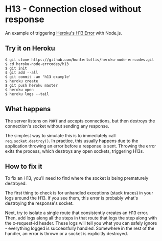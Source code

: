 # H13 - Connection closed without response

An example of triggering [Heroku's H13 Error](https://devcenter.heroku.com/articles/error-codes#h13-connection-closed-without-response) with Node.js.

## Try it on Heroku

```
$ git clone https://github.com/hunterloftis/heroku-node-errcodes.git
$ cd heroku-node-errcodes/h13
$ git init
$ git add --all
$ git commit -am 'h13 example'
$ heroku create
$ git push heroku master
$ heroku open
$ heroku logs --tail
```

## What happens

The server listens on `PORT` and accepts connections,
but then destroys the connection's socket without sending any response.

The simplest way to simulate this is to immediately call `req.socket.destroy()`.
In practice, this usually happens due to the application throwing an error before a response is sent.
Throwing the error exits the process, which destroys any open sockets, triggering H13s.

## How to fix it

To fix an H13, you'll need to find where the socket is being prematurely destroyed.

The first thing to check is for unhandled exceptions (stack traces) in your logs around the H13.
If you see them, this error is probably what's destroying the response's socket.

Next, try to isolate a single route that consistently creates an H13 error.
Then, add logs along all the steps in that route that logs the step along with the x-request-id header.
These logs will tell you what you can safely ignore - everything logged is successfully handled.
Somewhere in the rest of the handler, an error is thrown or a socket is explicitly destroyed.
